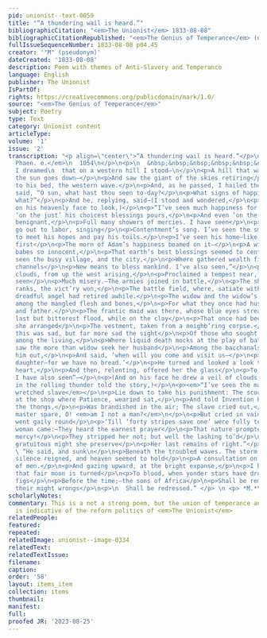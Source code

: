 ```yaml
---
pid: unionist--text-0059
title: "“A thundering wail is heard.”"
bibliographicCitation: "<em>The Unionist</em> 1833-08-08"
bibliographicCitationRepublished: "<em>The Genius of Temperance</em> (not yet researched)"
fullIssueSequenceNumber: 1833-08-08 p04.45
creator: '"M" (pseudonym)'
dateCreated: '1833-08-08'
description: Poem with themes of Anti-Slavery and Temperance
language: English
publisher: The Unionist
IsPartOf: 
rights: https://creativecommons.org/publicdomain/mark/1.0/
source: "<em>The Genius of Temperance</em>"
subject: Poetry
type: Text
category: Unionist content
articleType: 
volume: '1'
issue: '2'
transcription: "<p align=\"center\">“A thundering wail is heard.”</p>\n<p>\n  <em>Eurip.
  Phaen. e.</em>\n  1054\n</p>\n<p>\n  &nbsp;&nbsp;&nbsp;&nbsp;&nbsp;&nbsp;&nbsp;&nbsp;&nbsp;&nbsp;&nbsp;
  I dreamed\n  that on a western hill I stood—\n</p>\n<p>A hill that watches where
  the sun goes down—</p>\n<p>And saw the giant of the skies retiring</p>\n<p>In glory
  to his bed‚ the western wave.</p>\n<p>And, as he passed, I hailed the aged monarch,</p>\n<p>And
  said, “O sun, what hast thou seen to-day?</p>\n<p>What signs of happiness—of mis’ry
  what?”</p>\n<p>And he, replying, said—(I stood and wondered,</p>\n<p>Not daring
  on his heavenly face to look,)</p>\n<p>“I’ve seen much happiness for God is gracious:</p>\n<p>He
  ‘on the just’ his choicest blessings pours,</p>\n<p>And even ‘on the unjust’ sends,
  benignant,</p>\n<p>Full many showers of mercies. I have seen</p>\n<p>The husbandman
  go out to labor, singing</p>\n<p>Contentment’s song. I’ve seen the smiling harvest</p>\n<p>Rising
  to meet his hopes and pay his toils.</p>\n<p>I’ve seen his home—like Paradise, when
  first</p>\n<p>The morn of Adam’s happiness beamed on it—</p>\n<p>A wife so lovely,
  babes so innocent,</p>\n<p>That earth’s best blessings seemed to centre there.</p>\n<p>I’ve
  seen the busy village, and the city,</p>\n<p>Where gathered wealth finds by a thousand
  channels</p>\n<p>New means to bless mankind. I’ve also seen,”</p>\n<p>(And angry
  clouds, from up the west arising,</p>\n<p>Proclaimed a tempest near,) “I’ve also
  seen</p>\n<p>Much misery.—The armies joined in battle,</p>\n<p>The shock, the falling
  ranks, the vict’ry won,</p>\n<p>The battle field, where, satiate with the carnage,</p>\n<p>Death’s
  dreadful angel had retired awhile.</p>\n<p>The widow and the widow’s boy were there,</p>\n<p>Searching,
  among the mangled flesh and bones,</p>\n<p>For what they once had husband called,
  and father.</p>\n<p>The frantic maid was there, whose blue eyes streamed</p>\n<p>Love’s
  last but bitterest flood, while on the clay</p>\n<p>That once had been her lover,
  she arranged</p>\n<p>The vestment, taken from a neighb’ring corpse.</p>\n<p>True,
  this was sad, but far more sad the sight</p>\n<p>Of those who sought their friends
  among the living,</p>\n<p>Where liquid death mocks at the play of battle.</p>\n<p>I
  saw the more than widow seek her husband</p>\n<p>Among the bacchanals: she found
  him out,</p>\n<p>And said, ‘when will you come and visit us—</p>\n<p>Your wife and
  daughter—for we have no bread.’</p>\n<p>He turned and looked a look that froze her
  heart,</p>\n<p>And then, relenting, offered her the glass</p>\n<p>To cheer her spirits!
  I have also seen”—</p>\n<p>(And on his face he drew a veil of clouds,</p>\n<p>And
  in the rolling thunder told the story,)</p>\n<p><em>“I’ve seen the manacled and
  wretched slave</em></p>\n<p>Lie down to take his punishment: The scourge,</p>\n<p>Made
  at the shop where Patience, wearied sat,</p>\n<p>And told Invention how ti braid
  the thongs,</p>\n<p>Was brandished in the air; The slave cried out,</p>\n<p>\n  ‘Good
  master spare, O! <em>am I not a man?</em>\n</p>\n<p>But cried in vain, the whip
  went gaily round</p>\n<p>‘Till ‘forty stripes save one’ were fully told.</p>\n<p>A
  woman came:—They heard the earnest prayer</p>\n<p>That nature prompted. O, stupendous
  mercy!</p>\n<p>They stripped her not; but well the lashing to’d</p>\n<p>That not
  gratuitous might she preserve</p>\n<p>Her last remains of right.”</p>\n<p>\n  &nbsp;&nbsp;&nbsp;&nbsp;&nbsp;&nbsp;&nbsp;&nbsp;&nbsp;&nbsp;&nbsp;&nbsp;&nbsp;&nbsp;&nbsp;&nbsp;&nbsp;&nbsp;&nbsp;&nbsp;&nbsp;&nbsp;&nbsp;&nbsp;&nbsp;&nbsp;&nbsp;&nbsp;&nbsp;&nbsp;&nbsp;&nbsp;&nbsp;&nbsp;&nbsp;\n
  \ “He said, and sunk\n</p>\n<p>Beneath the troubled waves. The storm passed on,</p>\n<p>And
  silence reigned, and heaven seemed to hold</p>\n<p>A consultation on the affairs
  of men.</p>\n<p>And gazing upward, at the bright expanse,</p>\n<p>I heard a voice—“when
  that fair moon is turned</p>\n<p>To blood, when yonder stars have dropped, like
  figs</p>\n<p>Before the time;—the sons of Africa</p>\n<p>Shall be remembered, and
  their might wrongs</p>\n<p>\n  Shall be redressed.” </p> \n <p> *M.*\n</p>\n"
scholarlyNotes: 
commentary: This is a not a strong poem, but the union of temperance and anti-slavery
  is indicative of the reform politics of <em>The Unionist</em>
relatedPeople: 
featured: 
repeated: 
relatedImage: unionist--image-0334
relatedText: 
relatedTextIssue: 
filename: 
caption: 
order: '58'
layout: items_item
collection: items
thumbnail: 
manifest: 
full: 
proofed JR: '2023-08-25'
---
```

